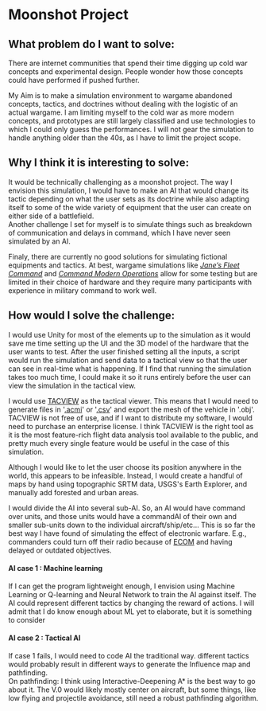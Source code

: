 # Moonshot Project
## What problem do I want to solve:
There are internet communities that spend their time digging up cold war concepts and experimental design. People wonder how those concepts could have performed if pushed further.

My Aim is to make a simulation environment to wargame abandoned concepts, tactics, and doctrines without dealing with the logistic of an actual wargame.
I am limiting myself to the cold war as more modern concepts, and prototypes are still largely classified and use technologies to which I could only guess the performances. I will not gear the simulation to handle anything older than the 40s, as I have to limit the project scope.

## Why I think it is interesting to solve:
It would be technically challenging as a moonshot project. The way I envision this simulation, I would have to make an AI that would change its tactic depending on what the user sets as its doctrine while also adapting itself to some of the wide variety of equipment that the user can create on either side of a battlefield.<br>
Another challenge I set for myself is to simulate things such as breakdown of communication and delays in command, which I have never seen simulated by an AI.<br>

Finaly, there are currently no good solutions for simulating fictional equipments and tactics. At best, wargame simulations like [*Jane’s Fleet Command*](https://sonalystscombatsimulations.com/fleet_command/index.html) and [*Command Modern Operations*](https://www.matrixgames.com/game/command-modern-operations) allow for some testing but are limited in their choice of hardware and they require many participants with experience in military command to work well.

## How would I solve the challenge:
I would use Unity for most of the elements up to the simulation as it would save me time setting up the UI and the 3D model of the hardware that the user wants to test. After the user finished setting all the inputs, a script would run the simulation and send data to a tactical view so that the user can see in real-time what is happening. If I find that running the simulation takes too much time, I could make it so it runs entirely before the user can view the simulation in the tactical view.

I would use [TACVIEW](https://www.tacview.net/) as the tactical viewer. This means that I would need to generate files in '[.acmi](https://www.tacview.net/documentation/acmi/en/)' or '[.csv](https://www.tacview.net/documentation/csv/en/)' and export the mesh of the vehicle in '.obj'. TACVIEW is not free of use, and if I want to distribute my software, I would need to purchase an enterprise license.
I think TACVIEW is the right tool as it is the most feature-rich flight data analysis tool available to the public, and pretty much every single feature would be useful in the case of this simulation.

Although I would like to let the user choose its position anywhere in the world, this appears to be infeasible. Instead, I would create a handful of maps by hand using topographic SRTM data, USGS's Earth Explorer, and manually add forested and urban areas.

I would divide the AI into several sub-AI. So, an AI would have command over units, and those units would have a commandAI of their own and smaller sub-units down to the individual aircraft/ship/etc... This is so far the best way I have found of simulating the effect of electronic warfare. E.g., commanders could turn off their radio because of [ECOM](https://www.globalsecurity.org/military/library/policy/navy/nrtc/14226_ch3.pdf) and having delayed or outdated objectives.
#### AI case 1 : Machine learning
If I can get the program lightweight enough, I envision using Machine Learning or Q-learning and Neural Network to train the AI against itself. The AI could represent different tactics by changing the reward of actions. I will admit that I do know enough about ML yet to elaborate, but it is something to consider

#### AI case 2 : Tactical AI
If case 1 fails, I would need to code AI the traditional way. different tactics would probably result in different ways to generate the Influence map and pathfinding.<br>
On pathfinding: I think using Interactive-Deepening A* is the best way to go about it. The V.0 would likely mostly center on aircraft, but some things, like low flying and projectile avoidance, still need a robust pathfinding algorithm.
